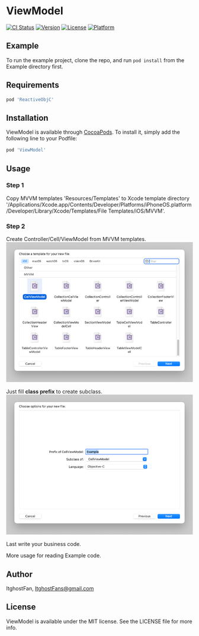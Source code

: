 # ViewModel

[![CI Status](https://img.shields.io/travis/ItghostFans/ViewModel.svg?style=flat)](https://travis-ci.org/ItghostFans/ViewModel)
[![Version](https://img.shields.io/cocoapods/v/ViewModel.svg?style=flat)](https://cocoapods.org/pods/ViewModel)
[![License](https://img.shields.io/cocoapods/l/ViewModel.svg?style=flat)](https://cocoapods.org/pods/ViewModel)
[![Platform](https://img.shields.io/cocoapods/p/ViewModel.svg?style=flat)](https://cocoapods.org/pods/ViewModel)

## Example

To run the example project, clone the repo, and run `pod install` from the Example directory first.

## Requirements

```ruby
pod 'ReactiveObjC'
```

## Installation

ViewModel is available through [CocoaPods](https://cocoapods.org). To install
it, simply add the following line to your Podfile:

```ruby
pod 'ViewModel'
```
## Usage

### Step 1
Copy MVVM templates 'Resources/Templates' to Xcode template directory '/Applications/Xcode.app/Contents/Developer/Platforms/iPhoneOS.platform/Developer/Library/Xcode/Templates/File Templates/iOS/MVVM'.

### Step 2
Create Controller/Cell/ViewModel from MVVM templates.
![](README/Templates.png)

Just fill **class prefix** to create subclass.
![](README/CreateClass.png)

Last write your business code.

More usage for reading Example code.

## Author

ItghostFan, ItghostFans@gmail.com

## License

ViewModel is available under the MIT license. See the LICENSE file for more info.
